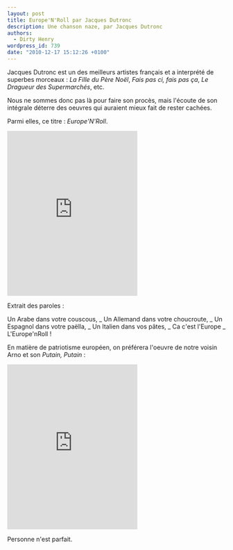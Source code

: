 ```yaml
---
layout: post
title: Europe'N'Roll par Jacques Dutronc
description: Une chanson naze, par Jacques Dutronc
authors:
  - Dirty Henry
wordpress_id: 739
date: "2010-12-17 15:12:26 +0100"
---
```


Jacques Dutronc est un des meilleurs artistes français et a interprété de
superbes morceaux : _La Fille du Père Noël_, _Fais pas ci, fais pas ça_, _Le
Dragueur des Supermarchés_, etc.

Nous ne sommes donc pas là pour faire son procès, mais l'écoute de son intégrale
déterre des oeuvres qui auraient mieux fait de rester cachées.

Parmi elles, ce titre : _Europe'N'Roll_.

<iframe src="https://embed.spotify.com/?uri=spotify:track:0IkPogibXkUlCPlAWzv6Q3" width="300" height="380" frameborder="0" allowtransparency="true"></iframe>

Extrait des paroles :

<quote>
Un Arabe dans votre couscous,
_ Un Allemand dans votre choucroute,
_ Un Espagnol dans votre paëlla, 
_ Un Italien dans vos pâtes, 
_ Ca c'est l'Europe
_ L'Europe'nRoll !
</quote>

En matière de patriotisme européen, on préférera l'oeuvre de notre voisin Arno
et son _Putain, Putain_ :

<iframe src="https://embed.spotify.com/?uri=spotify:track:6xtXKVR79X5wjh7X4jSNHC" width="300" height="380" frameborder="0" allowtransparency="true"></iframe>

Personne n'est parfait.

